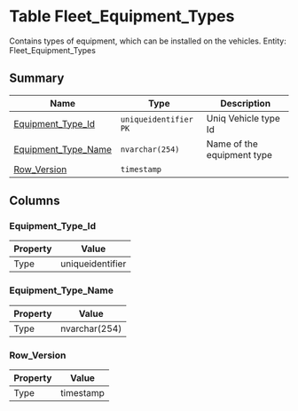 # Table Fleet_Equipment_Types

Contains types of equipment, which can be installed on the vehicles. Entity: Fleet_Equipment_Types

## Summary

| Name | Type | Description |
| - | - | --- |
|[Equipment_Type_Id](#equipment_type_id)|`uniqueidentifier` `PK`|Uniq Vehicle type Id|
|[Equipment_Type_Name](#equipment_type_name)|`nvarchar(254)` |Name of the equipment type|
|[Row_Version](#row_version)|`timestamp` ||

## Columns

### Equipment_Type_Id

| Property | Value |
| - | - |
|Type|uniqueidentifier|

### Equipment_Type_Name

| Property | Value |
| - | - |
|Type|nvarchar(254)|

### Row_Version

| Property | Value |
| - | - |
|Type|timestamp|


